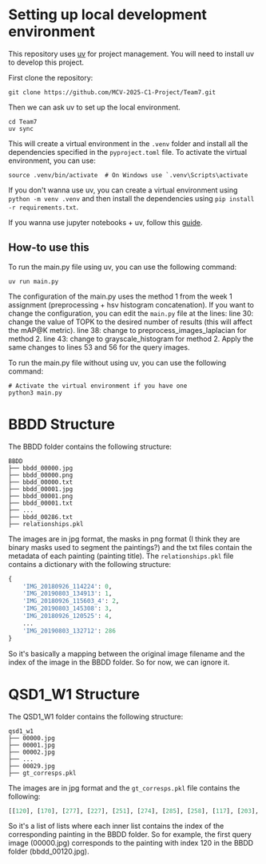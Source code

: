 # Setting up local development environment
This repository uses [uv](https://docs.astral.sh/uv/) for project management.
You will need to install uv to develop this project.

First clone the repository:
```shell
git clone https://github.com/MCV-2025-C1-Project/Team7.git
```

Then we can ask uv to set up the local environment.
```shell
cd Team7
uv sync
```
This will create a virtual environment in the `.venv` folder and install all the dependencies specified in the `pyproject.toml` file.
To activate the virtual environment, you can use:
```shell
source .venv/bin/activate  # On Windows use `.venv\Scripts\activate
```

If you don't wanna use uv, you can create a virtual environment using `python -m venv .venv` and then install the dependencies using `pip install -r requirements.txt`.

If you wanna use jupyter notebooks + uv, follow this [guide](https://docs.astral.sh/uv/guides/integration/jupyter/).

## How-to use this
To run the main.py file using uv, you can use the following command:
```shell
uv run main.py
```
The configuration of the main.py uses the method 1 from the week 1 assignment (preprocessing + hsv histogram concatenation).
If you want to change the configuration, you can edit the `main.py` file at the lines:
line 30: change the value of TOPK to the desired number of results (this will affect the mAP@K metric).
line 38: change to preprocess_images_laplacian for method 2.
line 43: change to grayscale_histogram for method 2.
Apply the same changes to lines 53 and 56 for the query images.

To run the main.py file without using uv, you can use the following command:
```shell
# Activate the virtual environment if you have one
python3 main.py
```

# BBDD Structure
The BBDD folder contains the following structure:
```
BBDD
├── bbdd_00000.jpg
├── bbdd_00000.png
├── bbdd_00000.txt
├── bbdd_00001.jpg
├── bbdd_00001.png
├── bbdd_00001.txt
├── ...
├── bbdd_00286.txt
├── relationships.pkl
```
The images are in jpg format, the masks in png format (I think they are binary masks used to segment the paintings?) and the txt files contain the metadata of each painting (painting title).
The `relationships.pkl` file contains a dictionary with the following structure:
```python
{
    'IMG_20180926_114224': 0,
    'IMG_20190803_134913': 1,
    'IMG_20180926_115603_4': 2,
    'IMG_20190803_145308': 3,
    'IMG_20180926_120525': 4,
    ...
    'IMG_20190803_132712': 286
}
```
So it's basically a mapping between the original image filename and the index of the image in the BBDD folder. So for now, we can ignore it.

# QSD1_W1 Structure
The QSD1_W1 folder contains the following structure:
```
qsd1_w1
├── 00000.jpg
├── 00001.jpg
├── 00002.jpg
├── ...
├── 00029.jpg
├── gt_corresps.pkl
```
The images are in jpg format and the `gt_corresps.pkl` file contains the following:
```python
[[120], [170], [277], [227], [251], [274], [285], [258], [117], [203], [192], [22], [113], [101], [174], [155], [270], [47], [286], [215], [262], [245], [257], [182], [262], [38], [238], [67], [86], [133]]
```
So it's a list of lists where each inner list contains the index of the corresponding painting in the BBDD folder. So for example, the first query image (00000.jpg) corresponds to the painting with index 120 in the BBDD folder (bbdd_00120.jpg).